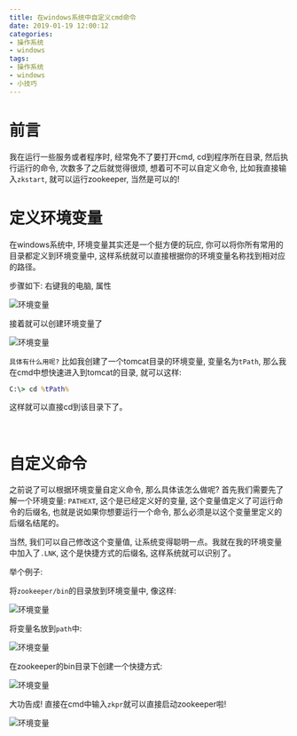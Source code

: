 ```yaml
---
title: 在windows系统中自定义cmd命令
date: 2019-01-19 12:00:12
categories:
- 操作系统
- windows
tags:
- 操作系统
- windows
- 小技巧
---
```


# 前言

我在运行一些服务或者程序时, 经常免不了要打开cmd, cd到程序所在目录, 然后执行运行的命令, 次数多了之后就觉得很烦, 想着可不可以自定义命令, 比如我直接输入`zkstart`, 就可以运行zookeeper, 当然是可以的!

<!--more-->

# 定义环境变量

在windows系统中, 环境变量其实还是一个挺方便的玩应, 你可以将你所有常用的目录都定义到环境变量中, 这样系统就可以直接根据你的环境变量名称找到相对应的路径。

步骤如下:
右键我的电脑, 属性

![环境变量](/images/system-tap/own-path-variable/own-path-variable1.jpg)

接着就可以创建环境变量了

![环境变量](/images/system-tap/own-path-variable/own-path-variable2.jpg)

``具体有什么用呢?``
比如我创建了一个tomcat目录的环境变量, 变量名为`tPath`, 那么我在cmd中想快速进入到tomcat的目录, 就可以这样:

```cmd
C:\> cd %tPath%
```
这样就可以直接cd到该目录下了。

<br>

# 自定义命令

之前说了可以根据环境变量自定义命令, 那么具体该怎么做呢?
首先我们需要先了解一个环境变量: `PATHEXT`, 这个是已经定义好的变量, 这个变量值定义了可运行命令的后缀名, 也就是说如果你想要运行一个命令, 那么必须是以这个变量里定义的后缀名结尾的。

当然, 我们可以自己修改这个变量值, 让系统变得聪明一点。我就在我的环境变量中加入了`.LNK`, 这个是快捷方式的后缀名, 这样系统就可以识别了。

举个例子:

将`zookeeper/bin`的目录放到环境变量中, 像这样:

![环境变量](/images/system-tap/own-path-variable/own-path-variable3.jpg)

将变量名放到`path`中:

![环境变量](/images/system-tap/own-path-variable/own-path-variable4.jpg)

在zookeeper的bin目录下创建一个快捷方式:

![环境变量](/images/system-tap/own-path-variable/own-path-variable5.jpg)

大功告成!
直接在cmd中输入`zkpr`就可以直接启动zookeeper啦!

![环境变量](/images/system-tap/own-path-variable/own-path-variable6.jpg)